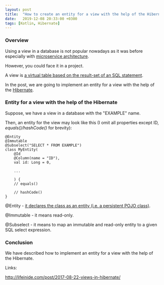 ```yaml
---
layout: post
title:  "How to create an entity for a view with the help of the Hibernate"
date:   2019-12-08 20:33:00 +0300
tags: [Kotlin, Hibernate]
---
```


### Overview

Using a view in a database is not popular nowadays as it was before especially with [microservice architecture](https://microservices.io/).

However, you could face it in a project.

A view is [a virtual table based on the result-set of an SQL statement](https://www.w3schools.com/sql/sql_view.asp).

In the post, we are going to implement an entity for a view with the help of the [Hibernate](https://hibernate.org/).

### Entity for a view with the help of the Hibernate

Suppose, we have a view in a database with the "EXAMPLE" name.

Then, an entity for the view may look like this (I omit all properties except ID, *equals()/hashCode()* for brevity):

```
@Entity
@Immutable
@Subselect("SELECT * FROM EXAMPLE")
class MyEntity(
	@Id
	@Column(name = "ID"),
	val id: Long = 0,

	...

	) {
	// equals()

	// hashCode()
}
```

@Entity - [it declares the class as an entity (i.e. a persistent POJO class)](https://docs.jboss.org/hibernate/annotations/3.5/reference/en/html/entity.html#entity-hibspec-entity).

@Immutable - it means read-only.

@Subselect - it means to map an immutable and read-only entity to a given SQL select expression.

### Conclusion

We have described how to implement an entity for a view with the help of the Hibernate.

Links:

http://lifeinide.com/post/2017-08-22-views-in-hibernate/
